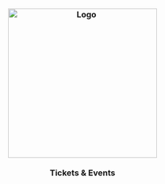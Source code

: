 <h3 align="center">
    <img alt="Logo" title="#logo" width="300px" src=".github/mblabs.png">
    <br><br>
    <b>Tickets & Events</b>
    <br>
</h3>
